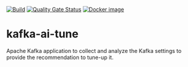 [![Build](https://github.com/jresearchsoftware/kafka-ai-tune/actions/workflows/BuildSnapshot.yml/badge.svg)](https://github.com/jresearchsoftware/kafka-ai-tune/actions/workflows/BuildSnapshot.yml)
[![Quality Gate Status](https://sonarcloud.io/api/project_badges/measure?project=jresearchsoftware_kafka-ai-tune&metric=alert_status)](https://sonarcloud.io/summary/new_code?id=jresearchsoftware_kafka-ai-tune)
[![Docker image](https://img.shields.io/docker/v/jresearch/ai-tune?sort=semver&style=plastic)](https://hub.docker.com/r/jresearch/ai-tune/tags)

# kafka-ai-tune
Apache Kafka application to collect and analyze the Kafka settings to provide the recommendation to tune-up it. 
